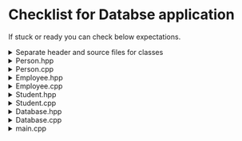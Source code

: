 # Checklist for Databse application

If stuck or ready you can check below expectations.

<details><summary>Separate header and source files for classes</summary>
<p>

- Files: Student.hpp, Student.cpp, Employee.cpp, Employee.hpp, Person.cpp, Person.hpp, Database.cpp, Database.hpp, main.cpp (names can differ of course)
- Optional PeselValidation.hpp and/or PeselValidation.cpp. It may also be a part of Database.

</p>
</details>

<details><summary>Person.hpp</summary>
<p>

- Name, surname and address should be strings
- Gender should be an enum
- No default constructor
- Virtual destructor
- Should have common fields: name, lastName, pesel, gender, address
- All fields should be private
- Should have public setAddress function
- Should have serialization function eg. toString to make displaying and saving easier

</p>
</details>

<details><summary>Person.cpp</summary>
<p>

- Fields should be filled on constructor initilization list

</p>
</details>

<details><summary>Employee.hpp</summary>
<p>

- Should have private salary field
- Should have public getSalary const function
- Should have public setSalary function

</p>
</details>

<details><summary>Employee.cpp</summary>
<p>

- Constructor should call base class constructor

</p>
</details>

<details><summary>Student.hpp</summary>
<p>

- Should have private index field
- Should have public getIndex const function

</p>
</details>

<details><summary>Student.cpp</summary>
<p>

- Constructor should call base class constructor

</p>
</details>

<details><summary>Database.hpp</summary>
<p>

- Should have a container of pointers to Person (or smart pointers to Person)
- Should have alias using on a container (or typedef)
- The container should be a private field in Database class
- Can have NotFound exception
- Should have functions like add, find, show/display, sort, generate, save, load, remove, modifySalary, modifyAddress
- Should have isValid(pesel) function returning bool

</p>
</details>

<details><summary>Database.cpp</summary>
<p>

- Find can use std::find or std::find_if
- Show/display should call serialization method on every person, not get every field here.
- Sort should use std::sort
- Save should also use serialization function to avoid duplication
- Remove should use std::remove_if and erase functions
- Streams should be used for serialization (displaying, saving, loading)

</p>
</details>

<details><summary>main.cpp</summary>
<p>

- Should use assertions to check validity of the program
- Can use assertions for checking pesel like below one: (just copy and adjust to your program)

```cplusplus
     assert(not isPeselValid("1234567a901", Gender::Female) && "not a digit");
     assert(not isPeselValid("12345678901", Gender::Female) && "invalid month");
     assert(not isPeselValid("12325678901", Gender::Female) && "invalid day");
     assert(not isPeselValid("03222978901", Gender::Female) && "not leap year");
     assert(not isPeselValid("04222978911", Gender::Female) && "not a female");
     assert(not isPeselValid("04222978901", Gender::Male) && "not a male");
     assert(not isPeselValid("04222978901", Gender::Female) && "invalid checksum");
     assert(isPeselValid("04222978907", Gender::Female) && "valid");
```

</p>
</details>
